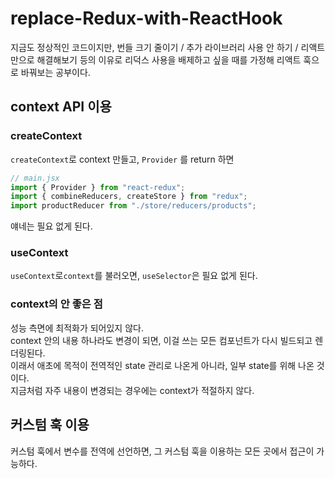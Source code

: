# replace-Redux-with-ReactHook

지금도 정상적인 코드이지만, 번들 크기 줄이기 / 추가 라이브러리 사용 안 하기 / 리액트만으로 해결해보기 등의 이유로 리덕스 사용을 배제하고 싶을 때를 가정해 리액트 훅으로 바꿔보는 공부이다.

## context API 이용

### createContext

`createContext`로 context 만들고, `Provider` 를 return 하면

```js
// main.jsx
import { Provider } from "react-redux";
import { combineReducers, createStore } from "redux";
import productReducer from "./store/reducers/products";
```

얘네는 필요 없게 된다.

### useContext

`useContext`로`context`를 불러오면, `useSelector`은 필요 없게 된다.

### context의 안 좋은 점

성능 측면에 최적화가 되어있지 않다.  
context 안의 내용 하나라도 변경이 되면, 이걸 쓰는 모든 컴포넌트가 다시 빌드되고 렌더링된다.  
이래서 애초에 목적이 전역적인 state 관리로 나온게 아니라, 일부 state를 위해 나온 것이다.  
지금처럼 자주 내용이 변경되는 경우에는 context가 적절하지 않다.

## 커스텀 훅 이용

커스텀 훅에서 변수를 전역에 선언하면, 그 커스텀 훅을 이용하는 모든 곳에서 접근이 가능하다.
